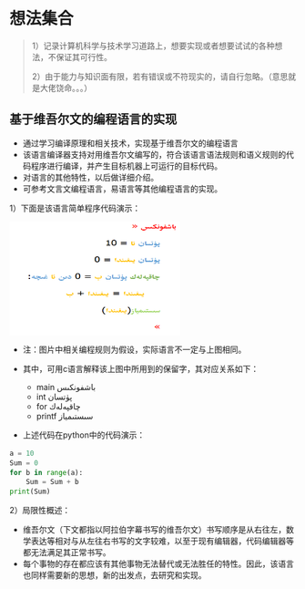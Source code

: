# 想法集合

> 1）记录计算机科学与技术学习道路上，想要实现或者想要试试的各种想法，不保证其可行性。
>
> 2）由于能力与知识面有限，若有错误或不符现实的，请自行忽略。（意思就是大佬饶命。。。）

## 基于维吾尔文的编程语言的实现

* 通过学习编译原理和相关技术，实现基于维吾尔文的编程语言
* 该语言编译器支持对用维吾尔文编写的，符合该语言语法规则和语义规则的代码程序进行编译，并产生目标机器上可运行的目标代码。
* 对语言的其他特性，以后做详细介绍。
* 可参考文言文编程语言，易语言等其他编程语言的实现。

1）下面是该语言简单程序代码演示：

 <img src="image/1.png" width = "300" height = "200" alt="图片名称" align=center />

* 注：图片中相关编程规则为假设，实际语言不一定与上图相同。
* 其中，可用c语言解释该上图中所用到的保留字，其对应关系如下：
  *  main  باشفونكىس
  * int  پۈتسان
  * for  چاقپەلەك
  * printf  سىستىمياز

* 上述代码在python中的代码演示：

```python
a = 10
Sum = 0
for b in range(a):
    Sum = Sum + b
print(Sum)
```

2）局限性概述：

* 维吾尔文（下文都指以阿拉伯字幕书写的维吾尔文）书写顺序是从右往左，数学表达等相对与从左往右书写的文字较难，以至于现有编辑器，代码编辑器等都无法满足其正常书写。
* 每个事物的存在都应该有其他事物无法替代或无法胜任的特性。因此，该语言也同样需要新的思想，新的出发点，去研究和实现。

